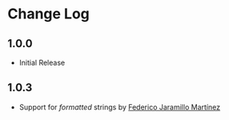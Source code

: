 # Change Log

## 1.0.0
- Initial Release

## 1.0.3
- Support for *formatted* strings by [Federico Jaramillo Martínez](jmfederico)

